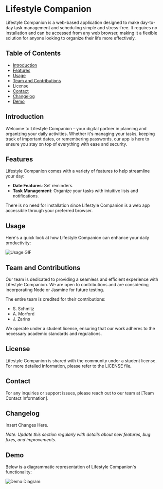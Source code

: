# Lifestyle Companion

Lifestyle Companion is a web-based application designed to make day-to-day task management and scheduling simple and stress-free. It requires no installation and can be accessed from any web browser, making it a flexible solution for anyone looking to organize their life more effectively.

## Table of Contents
- [Introduction](#introduction)
- [Features](#features)
- [Usage](#usage)
- [Team and Contributions](#team-and-contributions)
- [License](#license)
- [Contact](#contact)
- [Changelog](#changelog)
- [Demo](#demo)

## Introduction
Welcome to Lifestyle Companion – your digital partner in planning and organizing your daily activities. Whether it's managing your tasks, keeping track of important dates, or remembering passwords, our app is here to ensure you stay on top of everything with ease and security.

## Features
Lifestyle Companion comes with a variety of features to help streamline your day:
- **Date Features**: Set reminders.
- **Task Management**: Organize your tasks with intuitive lists and notifications.

There is no need for installation since Lifestyle Companion is a web app accessible through your preferred browser.

## Usage
Here's a quick look at how Lifestyle Companion can enhance your daily productivity:

![Usage GIF](path_to_usage_gif)

## Team and Contributions
Our team is dedicated to providing a seamless and efficient experience with Lifestyle Companion. We are open to contributions and are considering incorporating Node or Jasmine for future testing.

The entire team is credited for their contributions:
- S. Schmitz
- A. Morford
- J. Zarins

We operate under a student license, ensuring that our work adheres to the necessary academic standards and regulations.

## License
Lifestyle Companion is shared with the community under a student license. For more detailed information, please refer to the LICENSE file.

## Contact
For any inquiries or support issues, please reach out to our team at [Team Contact Information].

## Changelog
Insert Changes Here.

*Note: Update this section regularly with details about new features, bug fixes, and improvements.*

## Demo
Below is a diagrammatic representation of Lifestyle Companion's functionality:

![Demo Diagram](path_to_demo_diagram)
